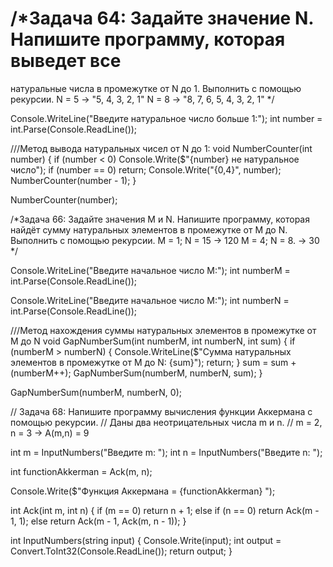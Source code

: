 # /*Задача 64: Задайте значение N. Напишите программу, которая выведет все
натуральные числа в промежутке от N до 1. Выполнить с помощью рекурсии.
N = 5 -> "5, 4, 3, 2, 1"
N = 8 -> "8, 7, 6, 5, 4, 3, 2, 1"
*/

Console.WriteLine("Введите натуральное число больше 1:");
int number = int.Parse(Console.ReadLine());

///Метод вывода натуральных чисел от N до 1:
void NumberCounter(int number)
{
    if (number < 0) Console.Write($"{number} не натуральное число");
    if (number == 0) return;
    Console.Write("{0,4}", number);
    NumberCounter(number - 1);
}

NumberCounter(number);


/*Задача 66: Задайте значения M и N. Напишите программу, которая найдёт сумму
натуральных элементов в промежутке от M до N. Выполнить с помощью рекурсии.
M = 1; N = 15 -> 120
M = 4; N = 8. -> 30
*/

Console.WriteLine("Введите начальное число M:");
int numberM = int.Parse(Console.ReadLine());

Console.WriteLine("Введите начальное число M:");
int numberN = int.Parse(Console.ReadLine());

///Метод нахождения суммы натуральных элементов в промежутке от M до N
void GapNumberSum(int numberM, int numberN, int sum)
{
    if (numberM > numberN)
    {
        Console.WriteLine($"Сумма натуральных элементов в промежутке от M до N: {sum}");
        return;
    }
    sum = sum + (numberM++);
    GapNumberSum(numberM, numberN, sum);
}

GapNumberSum(numberM, numberN, 0);


// Задача 68: Напишите программу вычисления функции Аккермана с помощью рекурсии. 
// Даны два неотрицательных числа m и n.
// m = 2, n = 3 -> A(m,n) = 9

int m = InputNumbers("Введите m: ");
int n = InputNumbers("Введите n: ");

int functionAkkerman = Ack(m, n);

Console.Write($"Функция Аккермана = {functionAkkerman} ");

int Ack(int m, int n)
{
    if (m == 0) return n + 1;
    else if (n == 0) return Ack(m - 1, 1);
    else return Ack(m - 1, Ack(m, n - 1));
}

int InputNumbers(string input)
{
    Console.Write(input);
    int output = Convert.ToInt32(Console.ReadLine());
    return output;
}
